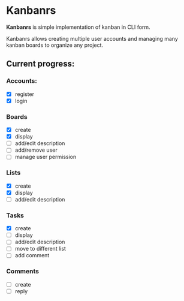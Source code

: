 # Kanbanrs

**Kanbanrs** is simple implementation of kanban in CLI form.

Kanbanrs allows creating multiple user accounts and managing many kanban boards to organize any project.

## Current progress:
### Accounts:
- [x] register
- [x] login

### Boards
- [x] create
- [x] display
- [ ] add/edit description
- [ ] add/remove user
- [ ] manage user permission

### Lists
- [x] create
- [x] display
- [ ] add/edit description

### Tasks
- [x] create
- [ ] display
- [ ] add/edit description
- [ ] move to different list
- [ ] add comment

### Comments
- [ ] create
- [ ] reply